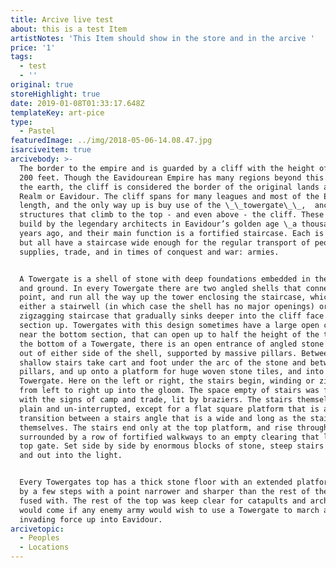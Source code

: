 ```yaml
---
title: Arcive live test
about: this is a test Item
artistNotes: 'This Item should show in the store and in the arcive '
price: '1'
tags:
  - test
  - ''
original: true
storeHighlight: true
date: 2019-01-08T01:33:17.648Z
templateKey: art-pice
type:
  - Pastel
featuredImage: ../img/2018-05-06-14.08.47.jpg
isarciveitem: true
arcivebody: >-
  The border to the empire and is guarded by a cliff with the height of 150 to
  200 feet. Though the Eavidourean Empire has many regions beyond this wall of
  the earth, the cliff is considered the border of the original lands and the
  Realm or Eavidour. The cliff spans for many leagues and most of the Empire’s
  length, and the only way up is buy use of the \_\_towergate\_\_,  ancient
  structures that climb to the top - and even above - the cliff. These were
  build by the legendary architects in Eavidour’s golden age \_a thousand \_
  years ago, and their main function is a fortified staircase. Each is unique
  but all have a staircase wide enough for the regular transport of people
  supplies, trade, and in times of conquest and war: armies.


  A Towergate is a shell of stone with deep foundations embedded in the cliff
  and ground. In every Towergate there are two angled shells that connect in a
  point, and run all the way up the tower enclosing the staircase, which is
  either a stairwell (in which case the shell has no major openings) or a
  zigzagging staircase that gradually sinks deeper into the cliff face each
  section up. Towergates with this design sometimes have a large open cutout
  near the bottom section, that can open up to half the height of the tower. At
  the bottom of a Towergate, there is an open entrance of angled stone that jut
  out of either side of the shell, supported by massive pillars. Between these,
  shallow stairs take cart and foot under the arc of the stone and between the
  pillars, and up onto a platform for huge woven stone tiles, and into the
  Towergate. Here on the left or right, the stairs begin, winding or zigzagging
  from left to right up into the gloom. The space empty of stairs was filled
  with the signs of camp and trade, lit by braziers. The stairs themselves are
  plain and un-interrupted, except for a flat square platform that is a
  transition between a stairs angle that is a wide and long as the stairs
  themselves. The stairs end only at the top platform, and rise through
  surrounded by a row of fortified walkways to an empty clearing that let to the
  top gate. Set side by side by enormous blocks of stone, steep stairs ran up
  and out into the light.


  Every Towergates top has a thick stone floor with an extended platform raised
  by a few steps with a point narrower and sharper than the rest of the shell it
  fused with. The rest of the top was keep clear for catapults and archers that
  would come if any enemy army would wish to use a Towergate to march an
  invading force up into Eavidour.
arcivetopic:
  - Peoples
  - Locations
---
```


